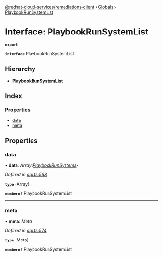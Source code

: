 [@redhat-cloud-services/remediations-client](../README.md) › [Globals](../globals.md) › [PlaybookRunSystemList](playbookrunsystemlist.md)

# Interface: PlaybookRunSystemList

**`export`** 

**`interface`** PlaybookRunSystemList

## Hierarchy

* **PlaybookRunSystemList**

## Index

### Properties

* [data](playbookrunsystemlist.md#data)
* [meta](playbookrunsystemlist.md#meta)

## Properties

###  data

• **data**: *Array‹[PlaybookRunSystems](playbookrunsystems.md)›*

*Defined in [api.ts:568](https://github.com/RedHatInsights/javascript-clients/blob/master/packages/remediations/api.ts#L568)*

**`type`** {Array<PlaybookRunSystems>}

**`memberof`** PlaybookRunSystemList

___

###  meta

• **meta**: *[Meta](meta.md)*

*Defined in [api.ts:574](https://github.com/RedHatInsights/javascript-clients/blob/master/packages/remediations/api.ts#L574)*

**`type`** {Meta}

**`memberof`** PlaybookRunSystemList
